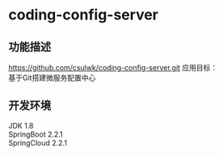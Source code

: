 # coding-config-server

## 功能描述  
https://github.com/csulwk/coding-config-server.git
应用目标：  
  基于Git搭建微服务配置中心

## 开发环境
JDK 1.8  
SpringBoot 2.2.1  
SpringCloud 2.2.1  

